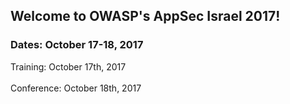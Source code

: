 ---
---

## Welcome to OWASP's AppSec Israel 2017! 

### Dates: October 17-18, 2017   

Training: October 17th, 2017 <br/>  
Conference: October 18th, 2017
